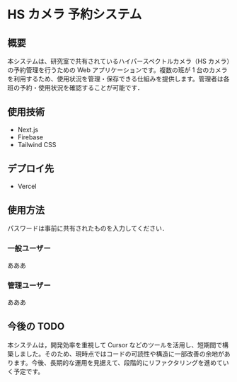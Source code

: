 # HS カメラ 予約システム

## 概要

本システムは、研究室で共有されているハイパースペクトルカメラ（HS カメラ）の予約管理を行うための Web アプリケーションです。複数の班が 1 台のカメラを利用するため、使用状況を管理・保存できる仕組みを提供します。管理者は各班の予約・使用状況を確認することが可能です．

## 使用技術

- Next.js
- Firebase
- Tailwind CSS

## デプロイ先

- Vercel

## 使用方法

パスワードは事前に共有されたものを入力してください．

### 一般ユーザー

あああ

### 管理ユーザー

あああ

## 今後の TODO

本システムは，開発効率を重視して Cursor などのツールを活用し、短期間で構築しました。そのため、現時点ではコードの可読性や構造に一部改善の余地があります。今後、長期的な運用を見据えて、段階的にリファクタリングを進めていく予定です。
